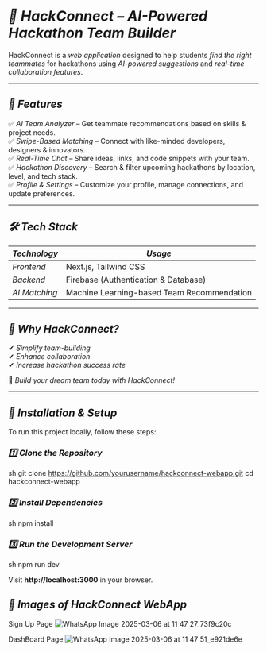 # *🚀 HackConnect – AI-Powered Hackathon Team Builder*  

HackConnect is a *web application* designed to help students *find the right teammates* for hackathons using *AI-powered suggestions* and *real-time collaboration features*.  

---

## *🔹 Features*  
✅ *AI Team Analyzer* – Get teammate recommendations based on skills & project needs.  
✅ *Swipe-Based Matching* – Connect with like-minded developers, designers & innovators.  
✅ *Real-Time Chat* – Share ideas, links, and code snippets with your team.  
✅ *Hackathon Discovery* – Search & filter upcoming hackathons by location, level, and tech stack.  
✅ *Profile & Settings* – Customize your profile, manage connections, and update preferences.  

---

## *🛠 Tech Stack*  

| *Technology*  | *Usage*  |
|---------------|------------|
| *Frontend*  | Next.js, Tailwind CSS  |
| *Backend*  | Firebase (Authentication & Database)  |
| *AI Matching*  | Machine Learning-based Team Recommendation  |

---

## *🎯 Why HackConnect?*  
✔ *Simplify team-building*  
✔ *Enhance collaboration*  
✔ *Increase hackathon success rate*  

🚀 *Build your dream team today with HackConnect!*  

---

## *📌 Installation & Setup*  
To run this project locally, follow these steps:  

### *1️⃣ Clone the Repository*  
sh
git clone https://github.com/yourusername/hackconnect-webapp.git
cd hackconnect-webapp


### *2️⃣ Install Dependencies*  
sh
npm install


### *3️⃣ Run the Development Server*  
sh
npm run dev

Visit **http://localhost:3000** in your browser.

## *📌 Images of HackConnect WebApp* 
Sign Up Page
![WhatsApp Image 2025-03-06 at 11 47 27_73f9c20c](https://github.com/user-attachments/assets/c596e26a-32a2-47ea-87b1-a068609568e5)

DashBoard Page
![WhatsApp Image 2025-03-06 at 11 47 51_e921de6e](https://github.com/user-attachments/assets/dc29430f-1d39-45c2-abec-ceb5971f7731)

